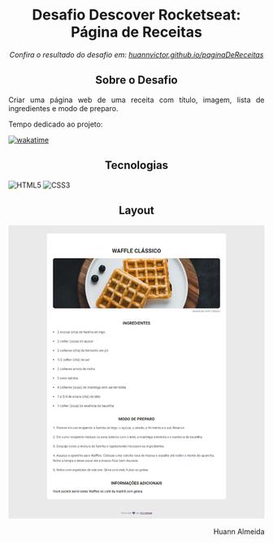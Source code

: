 <h1 align="center">Desafio Descover Rocketseat: Página de Receitas</h1> 

<p align="center"><em>Confira o resultado do desafio em: <a href="https://huannvictor.github.io/paginaDeReceitas/">huannvictor.github.io/paginaDeReceitas</a></em></p>

<h2 align="center">Sobre o Desafio</h2>
<p align="justify">Criar uma página web de uma receita com título, imagem, lista de ingredientes e modo de preparo.</p>

<p>Tempo dedicado ao projeto:</p>
<a href="https://wakatime.com/badge/user/5a2e9d27-6aba-49b5-9755-f97369431e1e/project/5874c62f-464c-441e-a0fe-69bf60ab7ec8">
<img src="https://wakatime.com/badge/user/5a2e9d27-6aba-49b5-9755-f97369431e1e/project/5874c62f-464c-441e-a0fe-69bf60ab7ec8.svg" alt="wakatime">
</a>

<h2 align="center">Tecnologias</h2>
<div align="center" style="display: inline">
  <img src="https://img.shields.io/badge/%20-HTML5-orange" alt="HTML5">
  <img src="https://img.shields.io/badge/%20-CSS3-blue" alt="CSS3">
</div>

<h2 align="center">Layout</h2>
<div align="center">
  <img src="https://raw.githubusercontent.com/huannvictor/PaginaDeReceita/master/images/layout.png" alt="Layout">
</div>

<p align="right"> Huann Almeida </p>
